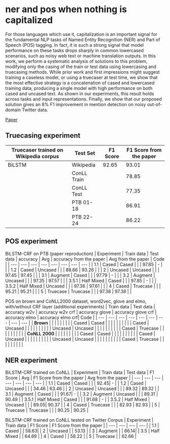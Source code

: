 # ner and pos when nothing is capitalized  
For those languages which use it, capitalization is an important signal for the fundamental NLP tasks of Named Entity Recognition (NER) and Part of Speech (POS) tagging. In fact, it is such a strong signal that model performance on these tasks drops sharply in common lowercased scenarios, such as noisy web text or machine translation outputs. In this work, we perform a systematic analysis of solutions to this problem, modifying only the casing of the train or test data using lowercasing and truecasing methods. While prior work and first impressions might suggest training a caseless model, or using a truecaser at test time, we show that the most effective strategy is a concatenation of cased and lowercased training data, producing a single model with high performance on both cased and uncased text. As shown in our experiments, this result holds across tasks and input representations. Finally, we show that our proposed solution gives an 8\% F1 improvement in mention detection on noisy out-of-domain Twitter data.

[Paper](../master/papers/ner_and_pos_when_nothing_is_capitalized.pdf)




## Truecasing experiment

| Truecaser trained on Wikipedia corpus | Test Set | F1 Score | F1 Score from the paper |
|---|---|---|---|
|BiLSTM| Wikipedia | 92.65| 93.01|
|| ConLL Train| | 78.85|
|| ConLL Test | | 77.35|
|| PTB 01-18 | | 86.91|
|| PTB 22-24 | | 86.22|

## POS experiment
BiLSTM-CRF on PTB (paper reproduction)
| Experiment | Train data | Test data | accuracy | Avg | accuracy from the paper | Avg from the paper | Code |
| --- | --- | --- | --- | --- | --- | --- | --- |
| 1.1 | Cased | Cased |  |  | 97.85 | - |  |
| 1.2 | Cased | Uncased |  |  | 88.66 | 93.26 |  |
| 2 | Uncased | Uncased |  |  | 97.45 | 97.45 |  |
| 3.1 | Augment | Cased |  |  | 97.79 | - |  |
| 3.2 | Augment | Uncased |  |  | 97.35 | 97.57 |  |
| 3.5.1 | Half Mixed | Cased |  |  | 97.85 | - |  |
| 3.5.2 | Half Mixed | Uncased |  |  | 97.36 | 97.61 |  |
| 4 | Cased | Truecase |  |  | 95.21 | 95.21 |  |
| 5 | Truecase | Truecase |  |  | 97.38 | 97.38 |  |

POS on brown and CoNLL2000 dataset, word2vec, glove and elmo, with/without CRF layer (additional experiments)
| Train data | Test data | accuracy w2v | accuracy w2v crf | accuracy glove | accuracy glove crf | accuracy elmo | accuracy elmo crf| Code |
| --- | --- | --- | --- | --- | --- | --- | --- | --- |
| __Brown__ |  |  |  |  |  |  |  | 
| Cased | Cased |  |  |  |  |  |  |  |  |
| Cased | Uncased |  |  |  |  |  |  |  |  |
| Uncased | Uncased |  |  |  |  |  |  |  |  |
| Cased | Truecase |  |  |  |  |  |  |  |  |
| __CoNLL 2000__ |  |  |  |  |  |  |  | 
| Cased | Cased |  |  |  |  |  |  |  |  |
| Cased | Uncased |  |  |  |  |  |  |  |  |
| Uncased | Uncased |  |  |  |  |  |  |  |  |
| Cased | Truecase |  |  |  |  |  |  |  |  |

## NER experiment
BiLSTM-CRF trained on CoNLL
| Experiment | Train data | Test data | F1 Score | Avg | F1 Score from the paper | Avg from the paper |
| --- | --- | --- | --- | --- | --- | --- |
| 1.1 | Cased | Cased |  |  | 92.45| - |
| 1.2 | Cased | Uncased |  |  | 34.46 | 63.46 |
| 2 | Uncased | Uncased |  |  | 89.32 | 89.32 |
| 3.1 | Augment | Cased |  |  | 91.67| - |
| 3.2 | Augment | Uncased |  |  | 89.31 | 90.49 |
| 3.5.1 | Half Mixed | Cased |  |  | 91.68 | - |
| 3.5.2 | Half Mixed | Uncased |  |  | 89.05| 90.37 |
| 4 | Cased | Truecase |  |  | 82.93 | 82.93 |
| 5 | Truecase | Truecase |  |  | 90.25 | 90.25 |

BiLSTM-CRF trained on CoNLL tested on Twitter Corpus
| Experiment | Train data | F1 Score |  F1 Score from the paper | 
| --- | --- | --- | --- |
| 1.1 | Cased |   | 58.63| 
| 2 | Uncased |   | 53.13 | 
| 3 | Augment |   | 66.14| 
| 3.5 | Half Mixed |     | 64.69 |
| 4 | Cased |   | 58.22 | 
| 5 | Truecase |    | 62.66 | 
